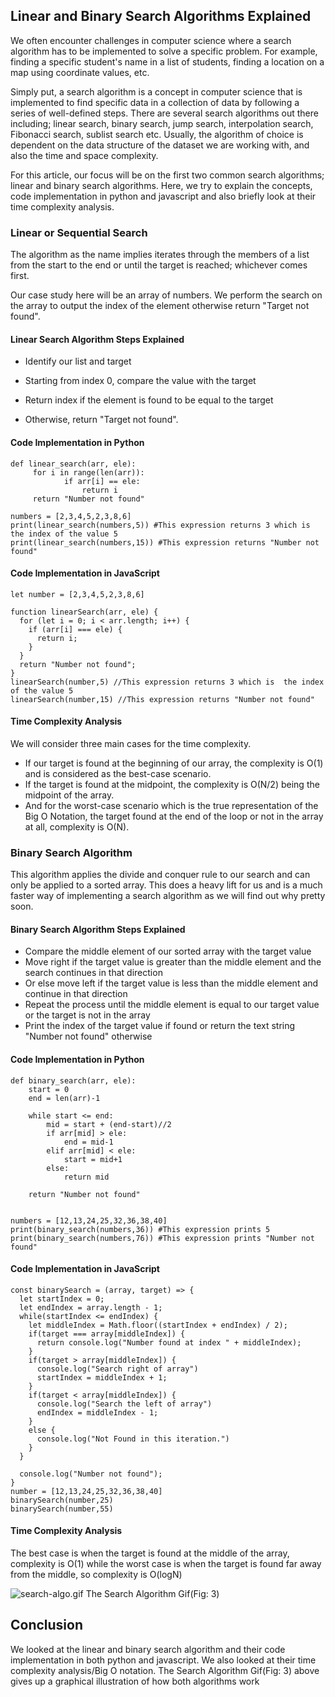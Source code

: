 ## Linear and Binary Search Algorithms Explained

We often encounter challenges in computer science where a search algorithm has to be implemented to solve a specific problem. For example, finding a specific student's name in a list of students, finding a location on a map using coordinate values, etc.

Simply put, a search algorithm is a concept in computer science that is implemented to find specific data in a collection of data by following a series of well-defined steps.
There are several search algorithms out there including; linear search, binary search, jump search, interpolation search, Fibonacci search, sublist search etc. Usually, the algorithm of choice is dependent on the data structure of the dataset we are working with, and also the time and space complexity.

For this article, our focus will be on the first two common search algorithms; linear and binary search algorithms. Here, we try to explain the concepts, code implementation in python and javascript and also briefly look at their time complexity analysis.

### Linear or Sequential Search
The algorithm as the name implies iterates through the members of a list from the start to the end or until the target is reached; whichever comes first.

Our case study here will be an array of numbers. We perform the search on the array to output the index of the element otherwise return "Target not found".

#### Linear Search Algorithm Steps Explained
- Identify our list and target

- Starting from index 0, compare the value with the target

- Return index if the element is found to be equal to the target

- Otherwise, return "Target not found".

#### Code Implementation in Python 
```
def linear_search(arr, ele):
     for i in range(len(arr)):
            if arr[i] == ele:
                return i
     return "Number not found"

numbers = [2,3,4,5,2,3,8,6]
print(linear_search(numbers,5)) #This expression returns 3 which is  the index of the value 5
print(linear_search(numbers,15)) #This expression returns "Number not found"
``` 
#### Code Implementation in JavaScript

```
let number = [2,3,4,5,2,3,8,6]

function linearSearch(arr, ele) {
  for (let i = 0; i < arr.length; i++) {
    if (arr[i] === ele) {
      return i;
    }
  }
  return "Number not found";
}
linearSearch(number,5) //This expression returns 3 which is  the index of the value 5
linearSearch(number,15) //This expression returns "Number not found"
``` 

#### Time Complexity Analysis
We will consider three main cases for the time complexity.

- If our target is found at the beginning of our array, the complexity is O(1) and is considered as the best-case scenario.
- If the target is found at the midpoint, the complexity is O(N/2) being the midpoint of the array.
- And for the worst-case scenario which is the true representation of the Big O Notation, the target found at the end of the loop or not in the array at all, complexity is O(N).

### Binary Search Algorithm
This algorithm applies the divide and conquer rule to our search and can only be applied to a sorted array. This does a heavy lift for us and is a much faster way of implementing a search algorithm as we will find out why pretty soon.

#### Binary Search Algorithm Steps Explained
- Compare the middle element of our sorted array with the target value
- Move right if the target value is greater than the middle element and the search continues in that direction
- Or else move left if the target value is less than the middle element and continue in that direction
- Repeat the process until the middle element is equal to our target value or the target is not in the array
- Print the index of the target value if found or return the text string "Number not found" otherwise

#### Code Implementation in Python 
```
def binary_search(arr, ele):
    start = 0
    end = len(arr)-1

    while start <= end:
        mid = start + (end-start)//2
        if arr[mid] > ele:
            end = mid-1
        elif arr[mid] < ele:
            start = mid+1
        else:
            return mid

    return "Number not found"


numbers = [12,13,24,25,32,36,38,40]
print(binary_search(numbers,36)) #This expression prints 5
print(binary_search(numbers,76)) #This expression prints "Number not found"
``` 
#### Code Implementation in JavaScript

```
const binarySearch = (array, target) => {
  let startIndex = 0;
  let endIndex = array.length - 1;
  while(startIndex <= endIndex) {
    let middleIndex = Math.floor((startIndex + endIndex) / 2);
    if(target === array[middleIndex]) {
      return console.log("Number found at index " + middleIndex);
    }
    if(target > array[middleIndex]) {
      console.log("Search right of array")
      startIndex = middleIndex + 1;
    }
    if(target < array[middleIndex]) {
      console.log("Search the left of array")
      endIndex = middleIndex - 1;
    }
    else {
      console.log("Not Found in this iteration.")
    }
  }
  
  console.log("Number not found");
}
number = [12,13,24,25,32,36,38,40]
binarySearch(number,25) 
binarySearch(number,55)
``` 

#### Time Complexity Analysis
The best case is when the target is found at the middle of the array, complexity is O(1) while the worst case is when the target is found far away from the middle, so complexity is O(logN)


![search-algo.gif](https://cdn.hashnode.com/res/hashnode/image/upload/v1645100136205/3ukMwuUvK.gif)
The Search Algorithm Gif(Fig: 3)

## Conclusion
We looked at the linear and binary search algorithm and their code implementation in both python and javascript. We also looked at their time complexity analysis/Big O notation. The Search Algorithm Gif(Fig: 3) above gives up a graphical illustration of how both algorithms work





